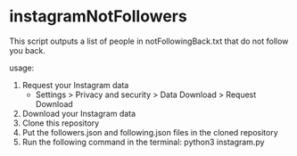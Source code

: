 # instagramNotFollowers
This script outputs a list of people in notFollowingBack.txt that do not follow you back.

usage: 
1. Request your Instagram data
    - Settings > Privacy and security > Data Download > Request Download
2. Download your Instagram data
3. Clone this repository
4. Put the followers.json and following.json files in the cloned repository
5. Run the following command in the terminal: python3 instagram.py
